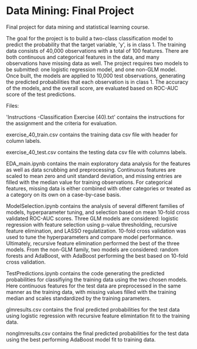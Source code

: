 # Data Mining: Final Project
Final project for data mining and statistical learning course.

The goal for the project is to build a two-class classification model to predict the probability that the target variable, 'y', is in class 1. The training data consists of 40,000 observations with a total of 100 features. There are both continuous and categorical features in the data, and many observations have missing data as well. The project requires two models to be submitted: one logistic regression model, and one non-GLM model. Once built, the models are applied to 10,000 test observations, generating the predicted probabilities that each observation is in class 1. The accuracy of the models, and the overall score, are evaluated based on ROC-AUC score of the test predictions.

Files:

'Instructions -Classification Exercise (40).txt' contains the instructions for the assignment and the criteria for evaluation.

exercise_40_train.csv contains the training data csv file with header for column labels.

exercise_40_test.csv contains the testing data csv file with columns labels.

EDA_main.ipynb contains the main exploratory data analysis for the features as well as data scrubbing and preprocessing. Continuous features are scaled to mean zero and unit standard deviation, and missing entries are filled with the median value for training observations. For categorical features, missing data is either combined with other categories or treated as a category on its own on a case-by-case basis.

ModelSelection.ipynb contains the analysis of several different families of models, hyperparameter tuning, and selection based on mean 10-fold cross validated ROC-AUC scores. Three GLM models are considered: logistic regression with feature selection using p-value thresholding, recursive feature elimination, and LASSO regulatization. 10-fold cross validation was used to tune the hyperparameters and compare model performance. Ultimately, recursive feature elimination performed the best of the three models. From the non-GLM family, two models are considered: random forests and AdaBoost, with AdaBoost performing the best based on 10-fold cross validation.

TestPredictions.ipynb contains the code generating the predicted probabilities for classifiying the training data using the two chosen models. Here continuous features for the test data are preprocessed in the same manner as the training data, with missing values filled with the training median and scales standardized by the training parameters.

glmresults.csv contains the final predicted probabilities for the test data using logistic regression with recursive feature elimintation fit to the training data.

nonglmresults.csv contains the final predicted probabilities for the test data using the best performing AdaBoost model fit to training data.
